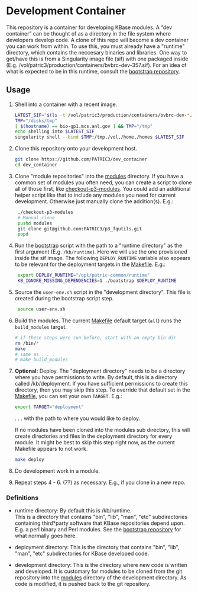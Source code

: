 # Development Container

This repository is a container for developing KBase modules.
A “dev container” can be thought of as a directory in the
file system where developers develop code. A clone of this repo
will become a dev container you can work from within.
To use this, you must already have a "runtime" directory, which
contains the neccesary binaries and libraries. One way to get/have this
is from a Singularity image file (sif) with one packaged inside
(E.g. /vol/patric3/production/containers/bvbrc-dev-357.sif).
For an idea of
what is expected to be in this runtime, consult the [bootstrap
repository](https://github.com/olsonanl/bootstrap).

## Usage

1. Shell into a container with a recent image.
   ```bash
   LATEST_SIF="$(ls -t /vol/patric3/production/containers/bvbrc-dev-*.sif | head -n 1)"
   TMP="/disks/tmp"
   [ $(hostname) == bio-gp1.mcs.anl.gov ] && TMP="/tmp"
   echo shelling into $LATEST_SIF
   singularity shell --bind $TMP:/tmp,/vol,/home,/homes $LATEST_SIF
   ```

2. Clone this repository onto your development host.
   ```bash
   git clone https://github.com/PATRIC3/dev_container
   cd dev_container
   ```

3. Clone "module repositories" into the [modules](modules) directory. If you have
a common set of modules you often need, you can create a script to
clone all of those first, like [checkout-p3-modules](checkout-p3-modules).
You could add an additional helper script like that to include any modules
you need for current development. Otherwise just manually clone the addition(s).
E.g.:
   ```bash
    ./checkout-p3-modules
    # Manual clone
    pushd modules
    git clone git@github.com:PATRIC3/p3_fqutils.git
    popd
   ```

4. Run the [bootstrap](bootstrap) script with the path to a "runtime directory"
as the first argument (E.g. `/kb/runtime`). Here we will use the one provisioned
inside the sif image. The following `DEPLOY_RUNTIME` variable
also appears to be relevant for the deployment targets in the [Makefile](Makefile).
E.g.:
   ```bash
    export DEPLOY_RUNTIME="/opt/patric-common/runtime"
    KB_IGNORE_MISSING_DEPENDENCIES=1 ./bootstrap $DEPLOY_RUNTIME
   ```

5. Source the `user-env.sh` script in the "development directory".
This file is created during the bootstrap script step.
   ```bash
    source user-env.sh
    ```

6. Build the modules. The current [Makefile](Makefile) default target (`all`) runs the `build_modules` target.
    ```bash
    # if these steps were run before, start with an empty bin dir
    rm /bin/*
    make
    # same as . . .
    # make build_modules
    ```

7. **Optional:** Deploy. The "deployment directory" needs to be a directory where you
have permissions to write. By default, this is a directory called
/kb/deployment.  If you have sufficient permissions to create this
directory, then you may skip this step. To override that default
set in the [Makefile](Makefile), you can set your own `TARGET`.
E.g.:
   ```bash
   export TARGET="deployment"
   ```

   . . . with the path to where you would like to deploy.

    If no modules have been cloned into the modules
sub directory, this will create directories and files in the deployment
directory for every module. It might be best to skip this step right now,
as the current Makefile appears to not work.
   ```bash
   make deploy
   ```

8. Do development work in a module.

9. Repeat steps 4 - 6. (7?) as necessary. E.g., if you clone in a new repo.

### Definitions

* runtime directory: By default this is /kb/runtime.  
This is a directory that contains "bin", "lib",
"man", "etc" subdirectories containing third*party software that
KBase repositories depend upon. E.g. a perl binary and Perl modules.
See the [bootstrap repository](https://github.com/olsonanl/bootstrap.git) for what normally goes here.

* deployment directory: This is the directory that contains "bin",
"lib", "man", "etc" subdirectories for KBase developed code.

* development directory: This is the directory where new code is
written and developed.  It is customary for modules to be cloned
from the git repository into the [modules](modules) directory of the 
development directory. As code is modified, it is pushed back
to the git repository.
